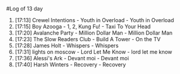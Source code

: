 #Log of 13 day

1. [17:13] Crewel Intentions - Youth in Overload - Youth in Overload
1. [17:15] Boy Azooga - 1, 2, Kung Fu! - Taxi To Your Head
1. [17:20] Avalanche Party - Million Dollar Man - Million Dollar Man
1. [17:23] The Slow Readers Club - Build A Tower - On the TV
1. [17:28] James Holt - Whispers - Whispers
1. [17:31] lights on moscow - Lord Let Me Know - lord let me know
1. [17:36] Alessi's Ark - Devant moi - Devant moi
1. [17:40] Harsh Winters - Recovery - Recovery
